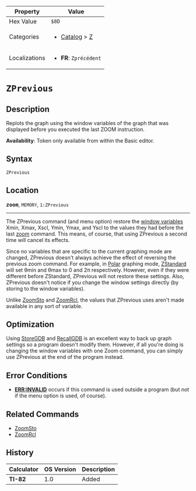 | Property      | Value |
|---------------|-------|
| Hex Value     | `$8D`|
| Categories    | <ul><li>[Catalog](<../categories/Catalog.md>) > [Z](<../categories/Catalog.md#Z>)</li></ul> |
| Localizations | <ul><li><b>FR</b>: `Zprécédent`</li></ul> |

# `ZPrevious`

## Description
Replots the graph using the window variables of the graph that was displayed before you executed the last ZOOM instruction.


<b>Availability</b>: Token only available from within the Basic editor.

## Syntax
`ZPrevious`

## Location
<tt><kbd><b>zoom</b></kbd></tt>, `MEMORY`, `1:ZPrevious`
<hr>

The ZPrevious command (and menu option) restore the [window variables](system-variables#window) Xmin, Xmax, Xscl, Ymin, Ymax, and Yscl to the values they had before the last [zoom](zoom.md) command. This means, of course, that using ZPrevious a second time will cancel its effects.

Since no variables that are specific to the current graphing mode are changed, ZPrevious doesn't always achieve the effect of reversing the previous zoom command. For example, in [Polar](polar-mode) graphing mode, [ZStandard](ZStandard.md) will set θmin and θmax to 0 and 2π respectively. However, even if they were different before ZStandard, ZPrevious will not restore these settings. Also, ZPrevious doesn't notice if you change the window settings directly (by storing to the window variables).

Unlike [ZoomSto](ZoomSto.md) and [ZoomRcl](ZoomRcl.md), the values that ZPrevious uses aren't made available in any sort of variable.

## Optimization

Using [StoreGDB](StoreGDB.md) and [RecallGDB](RecallGDB.md) is an excellent way to back up graph settings so a program doesn't modify them. However, if all you're doing is changing the window variables with one Zoom command, you can simply use ZPrevious at the end of the program instead.

## Error Conditions

*   **[ERR:INVALID](errors#invalid)** occurs if this command is used outside a program (but not if the menu option is used, of course).

## Related Commands

*   [ZoomSto](ZoomSto.md)
*   [ZoomRcl](ZoomRcl.md)

## History
| Calculator | OS Version | Description |
|------------|------------|-------------|
| <b>TI-82</b> | 1.0 | Added |


